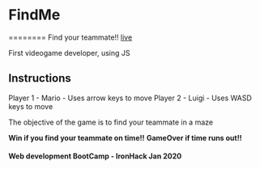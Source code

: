 # FindMe
========
Find your teammate!! [live](https://priceless-jackson-710ba1.netlify.com/)

First videogame developer, using JS

## Instructions

Player 1 - Mario - Uses arrow keys to move
Player 2 - Luigi - Uses WASD keys to move

The objective of the game is to find your teammate in a maze

**Win if you find your teammate on time!!**
**GameOver if time runs out!!**

#### Web development BootCamp - IronHack Jan 2020

